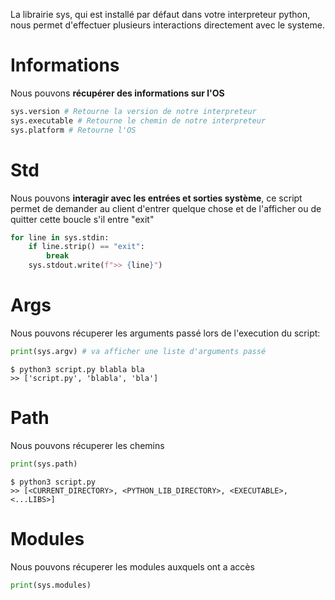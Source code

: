 La librairie sys, qui est installé par défaut dans votre interpreteur python, nous permet d'effectuer plusieurs interactions directement avec le systeme.

# Informations
Nous pouvons **récupérer des informations sur l'OS**

```python
sys.version # Retourne la version de notre interpreteur
sys.executable # Retourne le chemin de notre interpreteur
sys.platform # Retourne l'OS
```

# Std
Nous pouvons **interagir avec les entrées et sorties système**, ce script permet de demander au client d'entrer quelque chose et de l'afficher ou de quitter cette boucle s'il entre "exit"

```python
for line in sys.stdin:
	if line.strip() == "exit":
		break
	sys.stdout.write(f">> {line}")
```

# Args
Nous pouvons récuperer les arguments passé lors de l'execution du script:

```python
print(sys.argv) # va afficher une liste d'arguments passé
```

```shell
$ python3 script.py blabla bla
>> ['script.py', 'blabla', 'bla']
```

# Path
Nous pouvons récuperer les chemins

```python
print(sys.path)
```

```shell
$ python3 script.py
>> [<CURRENT_DIRECTORY>, <PYTHON_LIB_DIRECTORY>, <EXECUTABLE>, <...LIBS>]
```

# Modules
Nous pouvons récuperer les modules auxquels ont a accès

```python
print(sys.modules)
```
